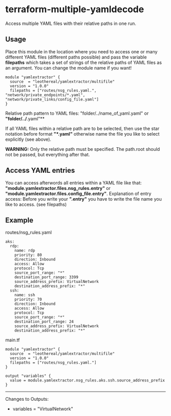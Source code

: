 # terraform-multiple-yamldecode
Access multiple YAML files with their relative paths in one run.

## Usage
Place this module in the location where you need to access one or many different YAML files (different paths possible) and pass
the variable **filepaths** which takes a set of strings of the relative paths of YAML files as an argument. You can change the module name if you want!
```
module "yamlextractor" {
  source  = "leothereal/yamlextractor/multifile"
  version = "1.0.0"
  filepaths = ["routes/nsg_rules.yaml.", "network/private_endpoints/*.yaml", "network/private_links/config_file.yaml"]
}
```
Relative path pattern to YAML files:   "folder/../name_of_yaml.yaml" or **"folder/../**.yaml"**

If all YAML files within a relative path are to be selected, then use the star notation before format **"*.yaml"** otherwise
name the file you like to select explicitly (see above).

**WARNING:** Only the relative path must be specified. The path.root should not be passed, but everything after that.

## Access YAML entries
You can access afterwords all entries within a YAML file like that: **"module.yamlextractor.files.nsg_rules.entry"** or **"module.yamlextractor.files.config_file.entry"**. 
Explanation of entry access: Before you write your **".entry"** you have to write the file name you like to access. (see filepaths)


## Example
routes/nsg_rules.yaml
```
aks:
  rdp:
    name: rdp
    priority: 80
    direction: Inbound
    access: Allow
    protocol: Tcp
    source_port_range: "*"
    destination_port_range: 3399
    source_address_prefix: VirtualNetwork
    destination_address_prefix: "*"
  ssh:
    name: ssh
    priority: 70
    direction: Inbound
    access: Allow
    protocol: Tcp
    source_port_range: "*"
    destination_port_range: 24
    source_address_prefix: VirtualNetwork
    destination_address_prefix: "*"
```

main.tf
```
module "yamlextractor" {
  source  = "leothereal/yamlextractor/multifile"
  version = "1.0.0"
  filepaths = ["routes/nsg_rules.yaml."]
}

output "variables" {
  value = module.yamlextractor.nsg_rules.aks.ssh.source_address_prefix
}
```

---
Changes to Outputs:
  + variables = "VirtualNetwork"

